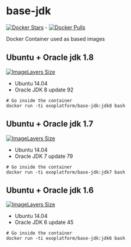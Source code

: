 # base-jdk

[![Docker Stars](https://img.shields.io/docker/stars/exoplatform/base-jdk.svg?maxAge=2592000)]() - [![Docker Pulls](https://img.shields.io/docker/pulls/exoplatform/base-jdk.svg?maxAge=2592000)]()

Docker Container used as based images

## Ubuntu + Oracle jdk 1.8

[![ImageLayers Size](https://img.shields.io/imagelayers/image-size/exoplatform/base-jdk/jdk8.svg?maxAge=2592000)](https://hub.docker.com/r/exoplatform/base-jdk/)

* Ubuntu 14.04
* Oracle JDK 8 update 92

```
# Go inside the container
docker run -ti exoplatform/base-jdk:jdk8 bash
```

## Ubuntu + Oracle jdk 1.7

[![ImageLayers Size](https://img.shields.io/imagelayers/image-size/exoplatform/base-jdk/jdk7.svg?maxAge=2592000)](https://hub.docker.com/r/exoplatform/base-jdk/)

* Ubuntu 14.04
* Oracle JDK 7 update 79

```
# Go inside the container
docker run -ti exoplatform/base-jdk:jdk7 bash
```

## Ubuntu + Oracle jdk 1.6

[![ImageLayers Size](https://img.shields.io/imagelayers/image-size/exoplatform/base-jdk/jdk6.svg?maxAge=2592000)](https://hub.docker.com/r/exoplatform/base-jdk/)

* Ubuntu 14.04
* Oracle JDK 6 update 45

```
# Go inside the container
docker run -ti exoplatform/base-jdk:jdk6 bash
```

